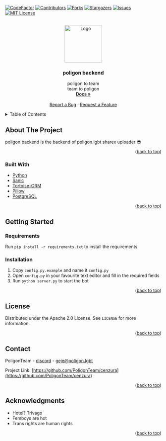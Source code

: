 <div id="top"></div>

[![CodeFactor][codefactor-shield]][codefactor-url]
[![Contributors][contributors-shield]][contributors-url]
[![Forks][forks-shield]][forks-url]
[![Stargazers][stars-shield]][stars-url]
[![Issues][issues-shield]][issues-url]
[![MIT License][license-shield]][license-url]


<!-- PROJECT LOGO -->
<br />
<div align="center">
  <a href="https://github.com/PoligonTeam/poligon-backend">
    <img src="https://poligon.lgbt/static/logo.png" alt="Logo" width="120" height="120">
  </a>

<h3 align="center">poligon backend</h3>

  <p align="center">
    poligon to team
    <br />
    team to poligon
    <br />
    <a href="https://docs.cenzurabot.com"><strong>Docs »</strong></a>
    <br />
    <br />
    <a href="https://github.com/PoligonTeam/cenzura/issues">Report a Bug</a>
    ·
    <a href="https://github.com/PoligonTeam/cenzura/issues">Request a Feature</a>
  </p>
</div>

<details>
  <summary>Table of Contents</summary>
  <ol>
    <li>
      <a href="#about-the-project">About The Project</a>
      <ul>
        <li><a href="#built-with">Built With</a></li>
      </ul>
    </li>
    <li>
      <a href="#getting-started">Getting Started</a>
      <ul>
        <li><a href="#requirements">Requirements</a></li>
        <li><a href="#installation">Installation</a></li>
      </ul>
    </li>
    <li><a href="#license">License</a></li>
    <li><a href="#contact">Contact</a></li>
    <li><a href="#acknowledgments">Acknowledgments</a></li>
  </ol>
</details>



<!-- ABOUT THE PROJECT -->
## About The Project

poligon backend is the backend of poligon.lgbt sharex uploader 😎

<p align="right">(<a href="#top">back to top</a>)</p>



### Built With

* [Python](https://python.org/)
* [Sanic](https://sanic.dev/)
* [Tortoise-ORM](https://tortoise.github.io/)
* [Pillow](https://python-pillow.org/)
* [PostgreSQL](https://www.postgresql.org/)

<p align="right">(<a href="#top">back to top</a>)</p>



<!-- GETTING STARTED -->
## Getting Started
### Requirements

Run `pip install -r requirements.txt` to install the requirements


### Installation
1. Copy `config.py.example` and name it `config.py`
2. Open `config.py` in your favourite text editor and fill in the required fields
3. Run `python server.py` to start the bot

<p align="right">(<a href="#top">back to top</a>)</p>

<!-- LICENSE -->
## License

Distributed under the Apache 2.0 License. See `LICENSE` for more information.

<p align="right">(<a href="#top">back to top</a>)</p>



<!-- CONTACT -->
## Contact

PoligonTeam - [discord](https://discord.gg/tDQURnVtGC) - geje@poligon.lgbt

Project Link: [https://github.com/PoligonTeam/cenzura](https://github.com/PoligonTeam/cenzura)

<p align="right">(<a href="#top">back to top</a>)</p>



<!-- ACKNOWLEDGMENTS -->
## Acknowledgments

* Hotel? Trivago
* Femboys are hot
* Trans rights are human rights

<p align="right">(<a href="#top">back to top</a>)</p>

[codefactor-shield]: https://www.codefactor.io/repository/github/poligonteam/poligon-backend/badge/preview
[codefactor-url]: https://www.codefactor.io/repository/github/poligonteam/poligon-backend/overview/preview
[contributors-shield]: https://img.shields.io/github/contributors/PoligonTeam/poligon-backend.svg
[contributors-url]: https://github.com/PoligonTeam/poligon-backend/graphs/contributors
[forks-shield]: https://img.shields.io/github/forks/PoligonTeam/poligon-backend.svg
[forks-url]: https://github.com/PoligonTeam/poligon-backend/network/members
[stars-shield]: https://img.shields.io/github/stars/PoligonTeam/poligon-backend.svg
[stars-url]: https://github.com/PoligonTeam/poligon-backend/stargazers
[issues-shield]: https://img.shields.io/github/issues/PoligonTeam/poligon-backend.svg
[issues-url]: https://github.com/PoligonTeam/poligon-backend/issues
[license-shield]: https://img.shields.io/github/license/PoligonTeam/poligon-backend.svg
[license-url]: https://github.com/PoligonTeam/poligon-backend/blob/master/LICENSE
[product-screenshot]: images/screenshot.png
